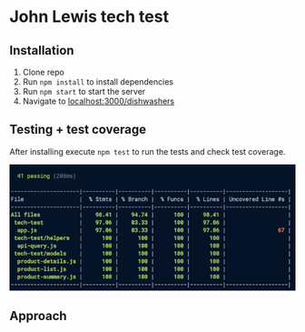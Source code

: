 # John Lewis tech test

## Installation

1. Clone repo
2. Run `npm install` to install dependencies
3. Run `npm start` to start the server
4. Navigate to <localhost:3000/dishwashers>

## Testing + test coverage

After installing execute `npm test` to run the tests and check test coverage.

<img src="images/tests-and-test-coverage.png">

## Approach
